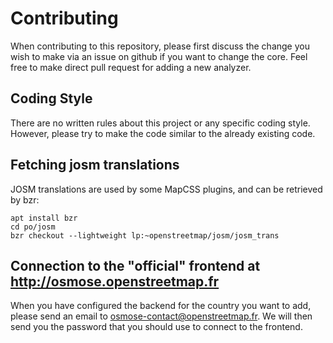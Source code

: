 # Contributing

When contributing to this repository, please first discuss the change you
wish to make via an issue on github if you want to change the core. Feel
free to make direct pull request for adding a new analyzer.

## Coding Style

There are no written rules about this project or any specific coding style.
However, please try to make the code similar to the already existing code.

## Fetching josm translations

JOSM translations are used by some MapCSS plugins, and can be retrieved by bzr:
```
apt install bzr
cd po/josm
bzr checkout --lightweight lp:~openstreetmap/josm/josm_trans
```

## Connection to the "official" frontend at http://osmose.openstreetmap.fr

When you have configured the backend for the country you want to add, please
send an email to osmose-contact@openstreetmap.fr. We will then send you the
password that you should use to connect to the frontend.
